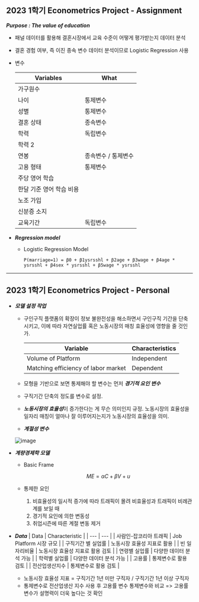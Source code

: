 ## 2023 1학기 Econometrics Project - Assignment
***Purpose : The value of education***
- 패널 데이터를 활용해 결혼시장에서 교육 수준이 어떻게 평가받는지 데이터 분석
- 결혼 경험 여부, 즉 이진 종속 변수 데이터 분석이므로 Logistic Regression 사용
- 변수
    
    
    | Variables | What |
    | --- | --- |
    | 가구원수 |  |
    | 나이 | 통제변수 |
    | 성별 | 통제변수 |
    | 결혼 상태 | 종속변수 |
    | 학력 | 독립변수 |
    | 학력 2 |  |
    | 연봉 | 종속변수 / 통제변수 |
    | 고용 형태 | 통제변수 |
    | 주당 영어 학습 |  |
    | 한달 기준 영어 학습 비용 |  |
    | 노조 가입 |  |
    | 신분증 소지 |  |
    | 교육기간 | 독립변수 |
  
- ***Regression model***
    - Logistic Regression Model
      ```
      P(marriage=1) = β0 + β1ysrsshl + β2age + β3wage + β4age * ysrsshl + β4sex * ysrsshl + β5wage * ysrsshl
      ```

-------


## 2023 1학기 Econometrics Project - Personal

- ***모델 설정 작업***
    - 구인구직 플랫폼의 확장이 정보 불완전성을 해소하면서 구인구직 기간을 단축시키고, 이에 따라 자연실업률 혹은 노동시장의 매칭 효율성에 영향을 줄 것인가.

        | Variable | Characteristics |
        | --- | --- |
        | Volume of Platform | Independent |
        | Matching efficiency of labor market | Dependent |
        
    - 모형을 기반으로 보면 통제해야 할 변수는 먼저 ***경기적 요인 변수***
    - 구직기간 단축의 정도를 변수로 설정. 
    - ***노동시장의 효율성***이 증가한다는 게 무슨 의미인지 규정. 노동시장의 효율성을 일자리 매칭이 얼마나 잘 이루어지는지가 노동시장의 효율성을 의미. 
    - ***계절성 변수***
        
    ![image](https://github.com/popper6508/202301_econometrics_lecture/assets/118153199/2c7748ac-6605-4d3c-92b2-020a14dbe144)
    
        
- ***계량경제학 모델***
    - Basic Frame
        
        $$
        ME = αC + βV + u
        $$
        
    - 통제한 요인
        1. 비효율성의 일시적 증가에 따라 트래픽이 몰려 비효율성과 트래픽이 비례관계를 보일 때
        2. 경기적 요인에 의한 변동성
        3. 취업시즌에 따른 계절 변동 제거


- ***Data***
    | Data | Characteristic |
    | --- | --- |
    | 사람인-잡코리아 트래픽 | Job Platform 시장 규모 |
    | 구직기간 별 실업률 | 노동시장 효율성 지표로 활용 |
    | 빈 일자리비율 | 노동시장 효율성 지표로 활용 검토 |
    | 연령별 실업률  | 다양한 데이터 분석 가능 |
    | 학력별 실업률 | 다양한 데이터 분석 가능 |
    | 고용률 | 통제변수로 활용 검토 |
    | 전산업생산지수 | 통제변수로 활용 검토 |
    - 노동시장 효율성 지표 = 구직기간 1년 미만 구직자 / 구직기간 1년 이상 구직자
    - 통제변수로 전산업생산 지수 사용 후 고용률 변수 통제변수와 비교 => 고용률 변수가 설명력이 더욱 높다는 것 확인

